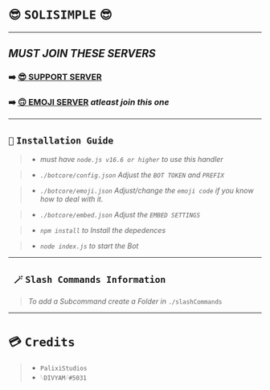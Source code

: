 # `😎` `SOLISIMPLE` `😎`
***
## *MUST JOIN THESE SERVERS*
### ➡️ [**😎 SUPPORT SERVER**](https://discord.gg/wZtPN2JQMB) 
### ➡️ [**🙃 EMOJI SERVER**](https://discord.gg/k8qCH6F3Eb) *atleast join this one*

***

## `🔧` `Installation Guide`

> - *must have `node.js v16.6 or higher` to use this handler*


> - *`./botcore/config.json` Adjust the `BOT TOKEN` and `PREFIX`*


> - *`./botcore/emoji.json` Adjust/change the `emoji code` if you know how to deal with it.*


> - *`./botcore/embed.json` Adjust the `EMBED SETTINGS`*


> - *`npm install` to Install the depedences*


> - *`node index.js` to start the Bot*


***

## ` 🪄` `Slash Commands Information`

> *To add a Subcommand create a Folder in* `./slashCommands`

***

# `💳` `Credits`

> - `PalixiStudios` 
> - `𓆩DIVYAM𓆪#5031`
